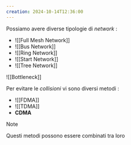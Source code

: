 ```yaml
---
creation: 2024-10-14T12:36:00
---
```

Possiamo avere diverse tipologie di *network* :
+ ![[Full Mesh Network]]
+ ![[Bus Network]]
+ ![[Ring Network]]
+ ![[Start Network]]
+ ![[Tree Network]]

![[Bottleneck]]

Per evitare le *collisioni* vi sono diversi metodi : 
+ ![[FDMA]]
+ ![[TDMA]]
+ **CDMA**

>[!note] 
>Questi metodi possono essere combinati tra loro